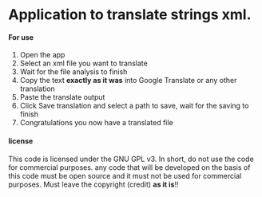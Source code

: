 # Application to translate **strings** xml.

#### For use
1. Open the app
2. Select an xml file you want to translate
3. Wait for the file analysis to finish
4. Copy the text **exactly as it was** into Google Translate or any other translation
5. Paste the translate output
5. Click Save translation and select a path to save, wait for the saving to finish
7. Congratulations you now have a translated file

#### license
This code is licensed under the GNU GPL v3.
In short, do not use the code for commercial purposes.
any code that will be developed on the basis of this code must be open source and it must not be used for commercial purposes.
Must leave the copyright (credit) **as it is**!!
